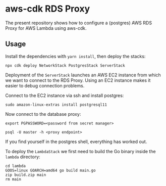 # aws-cdk RDS Proxy

The present repository shows how to configure a (postgres) AWS RDS Proxy for AWS Lambda using aws-cdk.

## Usage

Install the dependencies with `yarn install`, then deploy the stacks:

```shell
npx cdk deploy NetworkStack PostgresStack ServerStack
```

Deployment of the `ServerStack` launches an AWS EC2 instance from which we want to connect to the RDS Proxy.
Using an EC2 instance makes it easier to debug connection problems.

Connect to the EC2 instance via ssh and install postgres:

```shell
sudo amazon-linux-extras install postgresql11
```

Now connect to the database proxy:

```shell
export PGPASSWORD=<password from secret manager>

psql -U master -h <proxy endpoint>
```

If you find yourself in the postgres shell, everything has worked out.

To deploy the `LambdaStack` we first need to build the Go binary inside the `lambda` directory:

```shell
cd lambda
GOOS=linux GOARCH=amd64 go build main.go
zip build.zip main
rm main
```